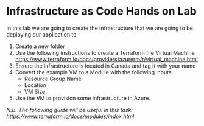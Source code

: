 # Infrastructure as Code Hands on Lab

In this lab we are going to create the infrastructure that we are going to be deploying our application to


1. Create a new folder 
0. Use the following instructions to create a Terraform file Virtual Machine  
    https://www.terraform.io/docs/providers/azurerm/r/virtual_machine.html
0. Ensure the Infrastructure is located in Canada and tag it with your name
0. Convert the example VM to a Module with the following inputs 
   - Resource Group Name 
   - Location
   - VM Size
0. Use the VM to provision some infrastructure in Azure.


*N.B. The following guide will be useful in this task: https://www.terraform.io/docs/modules/index.html*